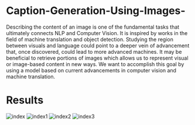 # Caption-Generation-Using-Images-

Describing the content of an image is one of the fundamental tasks that ultimately connects NLP and Computer Vision. It is inspired by works in the field of machine translation and object detection. Studying the region between visuals and language could point to a deeper vein of advancement that, once discovered, could lead to more advanced machines. It may be beneficial to retrieve portions of images which allows us to represent visual or image-based content in new ways. We want to accomplish this goal by using a model based on current advancements in computer vision and machine translation.


# Results 
![index](https://user-images.githubusercontent.com/65400703/189194792-e9eead0e-be51-455a-8cd6-616a4c682035.png)
![index1](https://user-images.githubusercontent.com/65400703/189194823-70d9cc87-a858-47e5-acbd-fdf2d1457507.png)
![index2](https://user-images.githubusercontent.com/65400703/189194843-858b9212-762a-419e-9570-9c52f349a206.png)
![index3](https://user-images.githubusercontent.com/65400703/189194869-8d0a0852-a5b9-452b-a94f-4688099c85b7.png)
